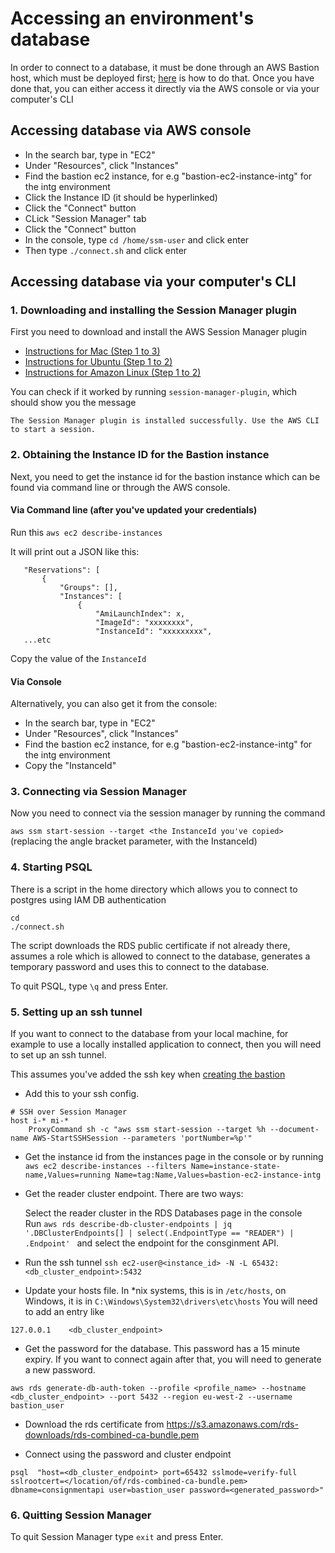 # Accessing an environment's database

In order to connect to a database, it must be done through an AWS Bastion host, which must be deployed first;
[here](./applying-or-destroying-a-bastion-host.md) is how to do that.
Once you have done that, you can either access it directly via the AWS console or via your computer's CLI

## Accessing database via AWS console

* In the search bar, type in "EC2"
* Under "Resources", click "Instances"
* Find the bastion ec2 instance, for e.g "bastion-ec2-instance-intg" for the intg environment
* Click the Instance ID (it should be hyperlinked)
* Click the "Connect" button
* CLick "Session Manager" tab
* Click the "Connect" button
* In the console, type `cd /home/ssm-user` and click enter
* Then type `./connect.sh` and click enter

## Accessing database via your computer's CLI

### 1. Downloading and installing the Session Manager plugin
First you need to download and install the AWS Session Manager plugin

   * [Instructions for Mac (Step 1 to 3)](https://docs.aws.amazon.com/systems-manager/latest/userguide/session-manager-working-with-install-plugin.html#install-plugin-macos)
   * [Instructions for Ubuntu (Step 1 to 2)](https://docs.aws.amazon.com/systems-manager/latest/userguide/session-manager-working-with-install-plugin.html#install-plugin-debian)
   * [Instructions for Amazon Linux (Step 1 to 2)](https://docs.aws.amazon.com/systems-manager/latest/userguide/session-manager-working-with-install-plugin.html#install-plugin-linux)

You can check if it worked by running `session-manager-plugin`, which should show you the message

`The Session Manager plugin is installed successfully. Use the AWS CLI to start a session.`

### 2. Obtaining the Instance ID for the Bastion instance

Next, you need to get the instance id for the bastion instance which can be found via command line or through the AWS console.

#### Via Command line (after you've updated your credentials)

   Run this `aws ec2 describe-instances`

   It will print out a JSON like this:

       "Reservations": [
           {
               "Groups": [],
               "Instances": [
                   {
                       "AmiLaunchIndex": x,
                       "ImageId": "xxxxxxxx",
                       "InstanceId": "xxxxxxxxx",
       ...etc

Copy the value of the `InstanceId`

#### Via Console

Alternatively, you can also get it from the console:

- In the search bar, type in "EC2" 
- Under "Resources", click "Instances"
- Find the bastion ec2 instance, for e.g "bastion-ec2-instance-intg" for the intg environment
- Copy the "InstanceId"

### 3. Connecting via Session Manager
Now you need to connect via the session manager by running the command

   `aws ssm start-session --target <the InstanceId you've copied>`
   (replacing the angle bracket parameter, with the InstanceId)

### 4. Starting PSQL

There is a script in the home directory which allows you to connect to postgres using IAM DB authentication
```
cd
./connect.sh
```

The script downloads the RDS public certificate if not already there, assumes a role which is allowed to connect to the database, generates a temporary password and uses this to connect to the database.

To quit PSQL, type `\q` and press Enter.

### 5. Setting up an ssh tunnel
If you want to connect to the database from your local machine, for example to use a locally installed application to connect, then you will need to set up an ssh tunnel.

This assumes you've added the ssh key when [creating the bastion](./applying-or-destroying-a-bastion-host.md#applying-a-bastion-host)

* Add this to your ssh config.
```
# SSH over Session Manager
host i-* mi-*
    ProxyCommand sh -c "aws ssm start-session --target %h --document-name AWS-StartSSHSession --parameters 'portNumber=%p'"
```
* Get the instance id from the instances page in the console or by running
  `aws ec2 describe-instances --filters Name=instance-state-name,Values=running Name=tag:Name,Values=bastion-ec2-instance-intg`
  
* Get the reader cluster endpoint. There are two ways:
  
  Select the reader cluster in the RDS Databases page in the console  
  Run `aws rds describe-db-cluster-endpoints | jq '.DBClusterEndpoints[] | select(.EndpointType == "READER") | .Endpoint'
  ` and select the endpoint for the consginment API.
* Run the ssh tunnel `ssh ec2-user@<instance_id> -N -L 65432:<db_cluster_endpoint>:5432`
* Update your hosts file. In *nix systems, this is in `/etc/hosts`, on Windows, it is in `C:\Windows\System32\drivers\etc\hosts` You will need to add an entry like

`127.0.0.1    <db_cluster_endpoint> `
* Get the password for the database. This password has a 15 minute expiry. If you want to connect again after that, you will need to generate a new password.

`aws rds generate-db-auth-token --profile <profile_name> --hostname <db_cluster_endpoint> --port 5432 --region eu-west-2 --username bastion_user`

* Download the rds certificate from https://s3.amazonaws.com/rds-downloads/rds-combined-ca-bundle.pem

* Connect using the password and cluster endpoint

`psql  "host=<db_cluster_endpoint> port=65432 sslmode=verify-full sslrootcert=</location/of/rds-combined-ca-bundle.pem> dbname=consignmentapi user=bastion_user password=<generated_password>"`

### 6. Quitting Session Manager
 To quit Session Manager type `exit` and press Enter.
